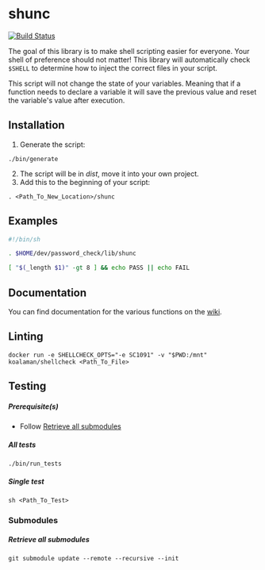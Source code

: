 # shunc

[![Build Status](https://travis-ci.org/PatrickDuncan/shunc.svg?branch=master)](https://travis-ci.org/PatrickDuncan/shunc)

The goal of this library is to make shell scripting easier for everyone. Your shell of preference should not matter! This library will automatically check `$SHELL` to determine how to inject the correct files in your script.

This script will not change the state of your variables. Meaning that if a function needs to declare a variable it will save the previous value and reset the variable's value after execution.

## Installation

1. Generate the script:
```
./bin/generate
```
2. The script will be in _dist_, move it into your own project.
3. Add this to the beginning of your script:
```
. <Path_To_New_Location>/shunc
```

## Examples

```sh
#!/bin/sh

. $HOME/dev/password_check/lib/shunc

[ "$(_length $1)" -gt 8 ] && echo PASS || echo FAIL
```

## Documentation

You can find documentation for the various functions on the [wiki](https://github.com/PatrickDuncan/shunc/wiki).

## Linting

```
docker run -e SHELLCHECK_OPTS="-e SC1091" -v "$PWD:/mnt" koalaman/shellcheck <Path_To_File>
```

## Testing

##### Prerequisite(s)

* Follow [Retrieve all submodules](#retrieve-all-submodules)

##### All tests
```
./bin/run_tests
```
##### Single test
```
sh <Path_To_Test>
```

### Submodules

##### Retrieve all submodules
```
git submodule update --remote --recursive --init
```
